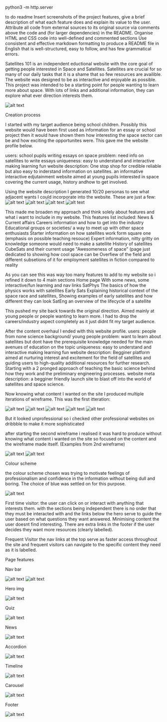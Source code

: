 python3 -m http.server



to do
readme
	Insert screenshots of the project features, give a brief description of what each feature does and explain its value to the user.
  Attribute all code from external sources to its original source via comments above the code and (for larger dependencies) in the README.
  Organise HTML and CSS code into well-defined and commented sections
  Use consistent and effective markdown formatting to produce a README file in English that is well-structured, easy to follow, and has few grammatical errors.


Satellites 101 is an independent eductional website with the core goal of getting people interested in Space and Satellites. Satellites are crucial for so many of our daily tasks that it is a shame that so few resources are availible. The website was designed to be as interactive and enjoyable as possible. This project was intended to be a starting point for people wanting to learn more about space. With lots of links and additional information, they can explore what ever direction interests them. 

![alt text](https://github.com/JakCrane/Assignment-1/blob/main/site-screenshot.PNG?raw=true)

Creation process

I started with my target audience being school children. Possibly this website would have been first used as information for an essay or school project then it would have shown them how interesting the space sector can be and how exciting the opportunites were. This gave me the website profile below.

 users: school pupils writing essays on space
 problem: need info on satellites to write essays
 uniqueness: easy to understand and interactive making learning fun
 website description: One stop shop for credible reliable but also easy to inderstand information on satellites. an informative interactive edjutainment website aimed at young pupils interested in space covering the current usage, history andhow to get involved.

Using the website description I generated 10/20 personas to see what adjacent wants I could incorporate into the website. These are just a few:
![alt text](https://github.com/JakCrane/Assignment-1/blob/main/user-persona%20(1).png?raw=true)
![alt text](https://github.com/JakCrane/Assignment-1/blob/main/user-persona%20(4).png?raw=true)
![alt text](https://github.com/JakCrane/Assignment-1/blob/main/user-persona%20(6).png?raw=true)
![alt text](https://github.com/JakCrane/Assignment-1/blob/main/user-persona%20(7).png?raw=true)

This made me broaden my approach and think solely about features and what i want to include in my website. This features list included:
 News & Current affairs
 Careers information and how to get into the industry
 Educational groups or societies/ a way to meet up with other space enthusiasts
 Starter information on how satellites work form square one (emphasis on possible teaching resouce)
 Expert information, nitty gritty on knowledge someone would need to make a satellite
 History of satellites
 CubeSats and their current usage
 "Awesomeness of space" (page just dedicated to showing how cool space can be
 Overfiew of the field and different subsetions of it for employment
 satellites in fiction compared to reality

As you can see this was way too many features to add to my website so i refined it down to 4 main sections
 Home page
  With some news, some interactive/fun learning and nav links
 SatPhys
  The basics of how the physics works with satellites
 Early Sats
  Explaining historical context of the space race and satellites, Showing examples of early satellites and how different they can look
 SatEng
  an overview of the lifecycle of a satellite

This pushed my site back towards the original direction. Aimed mainly at young people or people wanting to learn more. I had to drop the careers/industry aspect completely as it just didnt fit my target audience.

After the content overhaul I ended with this website profile.
 users: people from none science background/ young people
 problem: want to learn about satellites but dont have the prerequisite knowledge needed for the main avenues of education on the topic 
 uniqueness: easy to understand and interactive making learning fun
 website description: Begginer platform aimed at nurturing interest and excitement for the field of satellites and guiding users to high-quality additional resources for further research. Starting with a 2 pronged approach of teaching the basic science behind how they work and the preliminary engineering processes. 
 website meta description: a begginer friendly launch site to blast off into the world of satellites and space science.

Now knowing what content I wanted on the site I produced multiple iterations of wireframe. This was the first itteration:

![alt text](https://github.com/JakCrane/Assignment-1/blob/main/wf-1-1.PNG?raw=true)
![alt text](https://github.com/JakCrane/Assignment-1/blob/main/wf-1-2.PNG?raw=true)
![alt text](https://github.com/JakCrane/Assignment-1/blob/main/wf-1-3.PNG?raw=true)
![alt text](https://github.com/JakCrane/Assignment-1/blob/main/wf-1-4.PNG?raw=true)
![alt text](https://github.com/JakCrane/Assignment-1/blob/main/wf-1-5.PNG?raw=true)

But it looked unprofessional so i checked other professional websites on dribbble to make it more sophisticated

after starting the second wireframe i realised it was hard to produce without knowing what content i wanted on the site so focused on the content and the wireframe made itself. (Examples from 2nd wireframe)

![alt text](https://github.com/JakCrane/Assignment-1/blob/main/wf-2-1.PNG?raw=true)
![alt text](https://github.com/JakCrane/Assignment-1/blob/main/wf-2-a.PNG?raw=true)

Colour scheme

the colour scheme chosen was trying to motivate feelings of professionalism and confidence in the information without being dull and boring. The choice of blue was settled on for this purpose.

![alt text](https://github.com/JakCrane/Assignment-1/blob/main/colours.PNG?raw=true)


First time visitor:
 the user can click on or interact with anything that interests them. with the sections being independent there is no order that they must be interacted with and the links below the hero serve to guide the user based on what questions they want answered. Minimising content the user doesnt find interesting.
 There are extra links in the footer if the user decides they want more resources (clearly labelled).

Frequent Visitor
 the nav links at the top serve as faster access throughout the site and frequent visitors can navigate to the specific content they need as it is labelled.

Page features

Nav bar

![alt text](https://github.com/JakCrane/Assignment-1/blob/main/nav-open.PNG?raw=true)
![alt text](https://github.com/JakCrane/Assignment-1/blob/main/nav-closed.PNG?raw=true)

Hero img

![alt text](https://github.com/JakCrane/Assignment-1/blob/main/hero-img.PNG?raw=true)

Quiz

![alt text](https://github.com/JakCrane/Assignment-1/blob/main/quiz.PNG?raw=true)

News

![alt text](https://github.com/JakCrane/Assignment-1/blob/main/news.PNG?raw=true)

Accordion

![alt text](https://github.com/JakCrane/Assignment-1/blob/main/accordion.PNG?raw=true)

Timeline

![alt text](https://github.com/JakCrane/Assignment-1/blob/main/timeline.PNG?raw=true)

Carousel

![alt text](https://github.com/JakCrane/Assignment-1/blob/main/"colours".PNG?raw=true)

Footer

![alt text](https://github.com/JakCrane/Assignment-1/blob/main/footer.PNG?raw=true)

